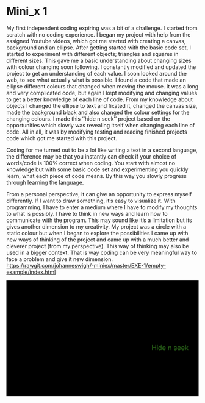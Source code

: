 # Mini_x 1

My first independent coding expiring was a bit of a challenge. I started from scratch with no coding experience. I began my project with help from the assigned Youtube videos, which got me started with creating a canvas, background and an ellipse. After getting started with the basic code set, I started to experiment with different objects; triangles and squares in different sizes. This gave me a basic understanding about changing sizes with colour changing soon following. I constantly modified and updated the project to get an understanding of each value. I soon looked around the web, to see what actually what is possible. I found a code that made an ellipse different colours that changed when moving the mouse. It was a long and very complicated code, but again I kept modifying and changing values to get a better knowledge of each line of code. From my knowledge about objects I changed the ellipse to text and fixated it, changed the canvas size, made the background black and also changed the colour settings for the changing colours. I made this ‘’hide n seek’’ project based on the opportunities which slowly was revealing itself when changing each line of code. All in all, it was by modifying testing and reading finished projects code which got me started with this project.

Coding for me turned out to be a lot like writing a text in a second language, the difference may be that you instantly can check if your choice of words/code is 100% correct when coding. You start with almost no knowledge but with some basic code set and experimenting you quickly learn, what each piece of code means. By this way you slowly progress through learning the language. 

From a personal perspective, it can give an opportunity to express myself differently. If I want to draw something, it’s easy to visualize it. With programming, I have to enter a medium where I have to modify my thoughts to what is possibly. I have to think in new ways and learn how to communicate with the program. This may sound like it’s a limitation but its gives another dimension to my creativity. My project was a circle with a static colour but when I began to explore the possibilities I came up with new ways of thinking of the project and came up with a much better and cleverer project (from my perspective). This way of thinking may also be used in a bigger context. That is way coding can be very meaningful way to face a problem and give it new dimension. 
https://rawgit.com/johanneswigh/-miniex/master/EXE-1/empty-example/index.html

![alt tekst](https://github.com/johanneswigh/-miniex/blob/master/EXE-1/Hidenseek.png?raw=true)
